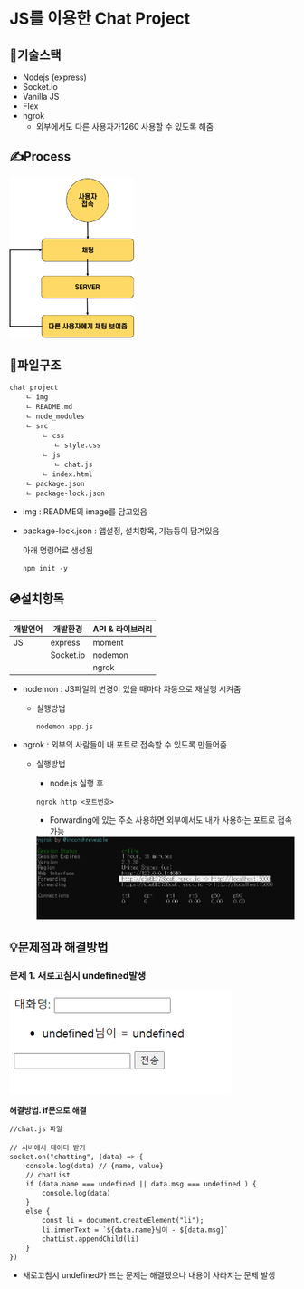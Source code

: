 # JS를 이용한 Chat Project

## 🎨기술스택

* Nodejs (express)
* Socket.io
* Vanilla JS
* Flex
* ngrok 
  * 외부에서도 다른 사용자가1260 사용할 수 있도록 해줌



## ✍Process

<img src="./img/process.png" alt="process" style="zoom:30%;" />



## 📂파일구조

```
chat project
	ㄴ img
	ㄴ README.md
	ㄴ node_modules
	ㄴ src
		ㄴ css
		   ㄴ style.css
		ㄴ js
		   ㄴ chat.js
		ㄴ index.html
	ㄴ package.json
	ㄴ package-lock.json 
```

* img  : README의 image를 담고있음

* package-lock.json :  앱설정, 설치항목, 기능등이 담겨있음

  아래 명령어로 생성됨
  
  ```
  npm init -y
  ```



## 💿설치항목

| 개발언어 | 개발환경  | API & 라이브러리 |
| -------- | --------- | :--------------- |
| JS       | express   | moment           |
|          | Socket.io | nodemon          |
|          |           | ngrok            |

* nodemon : JS파일의 변경이 있을 때마다 자동으로 재실행 시켜줌

  * 실행방법

    ```
    nodemon app.js
    ```

* ngrok : 외부의 사람들이 내 포트로 접속할 수 있도록 만들어줌

  * 실행방법

    * node.js 실행 후

    ```
    ngrok http <포트번호>
    ```

    * Forwarding에 있는 주소 사용하면 외부에서도 내가 사용하는 포트로 접속가능

    <img src="./img/image-20210406163251731.png" alt="process" />



## 💡문제점과 해결방법

### 문제 1. 새로고침시 undefined발생

![image-20210326203818389](./img/image-20210326203818389.png)

**해결방법. if문으로 해결**

```
//chat.js 파일

// 서버에서 데이터 받기
socket.on("chatting", (data) => {
    console.log(data) // {name, value}
    // chatList
    if (data.name === undefined || data.msg === undefined ) {
        console.log(data)
    }
    else {
        const li = document.createElement("li");
        li.innerText = `${data.name}님이 - ${data.msg}`
        chatList.appendChild(li)
    }
})
```

* 새로고침시 undefined가 뜨는 문제는 해결됐으나 내용이 사라지는 문제 발생



